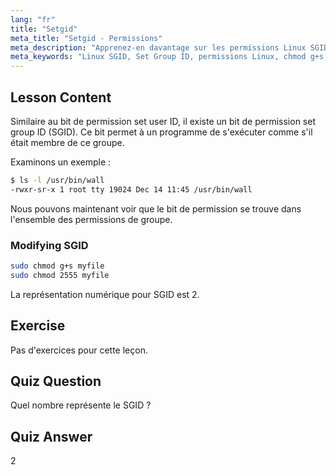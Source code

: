 ```yaml
---
lang: "fr"
title: "Setgid"
meta_title: "Setgid - Permissions"
meta_description: "Apprenez-en davantage sur les permissions Linux SGID (Set Group ID), leur fonctionnement et comment les modifier. Comprenez ce concept crucial de sécurité Linux."
meta_keywords: "Linux SGID, Set Group ID, permissions Linux, chmod g+s, sécurité Linux, Linux débutant, tutoriel Linux"
---
```


## Lesson Content

Similaire au bit de permission set user ID, il existe un bit de permission set group ID (SGID). Ce bit permet à un programme de s'exécuter comme s'il était membre de ce groupe.

Examinons un exemple :

```bash
$ ls -l /usr/bin/wall
-rwxr-sr-x 1 root tty 19024 Dec 14 11:45 /usr/bin/wall
```

Nous pouvons maintenant voir que le bit de permission se trouve dans l'ensemble des permissions de groupe.

### Modifying SGID

```bash
sudo chmod g+s myfile
sudo chmod 2555 myfile
```

La représentation numérique pour SGID est 2.

## Exercise

Pas d'exercices pour cette leçon.

## Quiz Question

Quel nombre représente le SGID ?

## Quiz Answer

2
